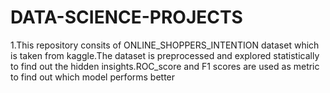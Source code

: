 # DATA-SCIENCE-PROJECTS
1.This repository consits of ONLINE_SHOPPERS_INTENTION dataset which is taken from kaggle.The dataset is preprocessed and explored statistically to find out the hidden insights.ROC_score and F1 scores are used as metric to find out which model performs better

